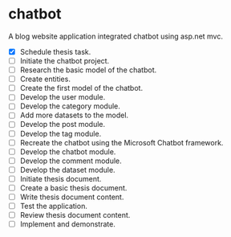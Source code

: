 # chatbot
A blog website application integrated chatbot using asp.net mvc.
- [x] Schedule thesis task.
- [ ] Initiate the chatbot project.
- [ ] Research the basic model of the chatbot.
- [ ] Create entities.
- [ ] Create the first model of the chatbot.
- [ ] Develop the user module.
- [ ] Develop the category module.
- [ ] Add more datasets to the model.
- [ ] Develop the post module.
- [ ] Develop the tag module.
- [ ] Recreate the chatbot using the Microsoft Chatbot framework.
- [ ] Develop the chatbot module.
- [ ] Develop the comment module.
- [ ] Develop the dataset module.
- [ ] Initiate thesis document.
- [ ] Create a basic thesis document.
- [ ] Write thesis document content.
- [ ] Test the application.
- [ ] Review thesis document content.
- [ ] Implement and demonstrate.

